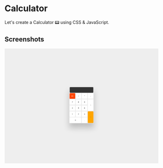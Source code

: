 # Calculator
Let's create a Calculator 📟 using CSS & JavaScript.


## Screenshots

![App Screenshot](https://github.com/stunninghub/calculator/blob/main/calculator.png)


